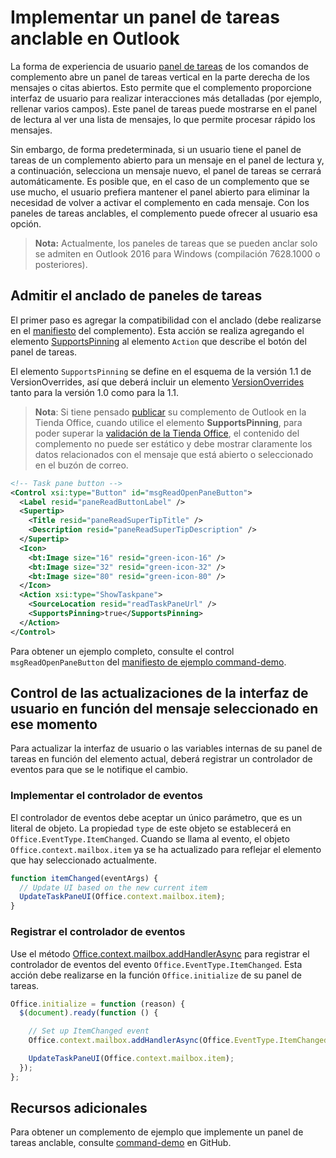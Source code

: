 # <a name="implement-a-pinnable-taskpane-in-outlook"></a>Implementar un panel de tareas anclable en Outlook

La forma de experiencia de usuario [panel de tareas](../add-in-commands-for-outlook.md#launching-a-task-pane) de los comandos de complemento abre un panel de tareas vertical en la parte derecha de los mensajes o citas abiertos. Esto permite que el complemento proporcione interfaz de usuario para realizar interacciones más detalladas (por ejemplo, rellenar varios campos). Este panel de tareas puede mostrarse en el panel de lectura al ver una lista de mensajes, lo que permite procesar rápido los mensajes.

Sin embargo, de forma predeterminada, si un usuario tiene el panel de tareas de un complemento abierto para un mensaje en el panel de lectura y, a continuación, selecciona un mensaje nuevo, el panel de tareas se cerrará automáticamente. Es posible que, en el caso de un complemento que se use mucho, el usuario prefiera mantener el panel abierto para eliminar la necesidad de volver a activar el complemento en cada mensaje. Con los paneles de tareas anclables, el complemento puede ofrecer al usuario esa opción.

> **Nota:** Actualmente, los paneles de tareas que se pueden anclar solo se admiten en Outlook 2016 para Windows (compilación 7628.1000 o posteriores).

## <a name="support-taskpane-pinning"></a>Admitir el anclado de paneles de tareas

El primer paso es agregar la compatibilidad con el anclado (debe realizarse en el [manifiesto](./manifests.md) del complemento). Esta acción se realiza agregando el elemento [SupportsPinning](../../../reference/manifest/action.md#supportspinning) al elemento `Action` que describe el botón del panel de tareas.

El elemento `SupportsPinning` se define en el esquema de la versión 1.1 de VersionOverrides, así que deberá incluir un elemento [VersionOverrides](../../../reference/manifest/versionoverrides.md) tanto para la versión 1.0 como para la 1.1.

> **Nota**: Si tiene pensado [publicar](../../publish/publish.md) su complemento de Outlook en la Tienda Office, cuando utilice el elemento **SupportsPinning**, para poder superar la [validación de la Tienda Office](https://msdn.microsoft.com/en-us/library/jj220035.aspx), el contenido del complemento no puede ser estático y debe mostrar claramente los datos relacionados con el mensaje que está abierto o seleccionado en el buzón de correo.

```xml
<!-- Task pane button -->
<Control xsi:type="Button" id="msgReadOpenPaneButton">
  <Label resid="paneReadButtonLabel" />
  <Supertip>
    <Title resid="paneReadSuperTipTitle" />
    <Description resid="paneReadSuperTipDescription" />
  </Supertip>
  <Icon>
    <bt:Image size="16" resid="green-icon-16" />
    <bt:Image size="32" resid="green-icon-32" />
    <bt:Image size="80" resid="green-icon-80" />
  </Icon>
  <Action xsi:type="ShowTaskpane">
    <SourceLocation resid="readTaskPaneUrl" />
    <SupportsPinning>true</SupportsPinning>
  </Action>
</Control>
```

Para obtener un ejemplo completo, consulte el control `msgReadOpenPaneButton` del [manifiesto de ejemplo command-demo](https://github.com/jasonjoh/command-demo/blob/master/command-demo-manifest.xml).

## <a name="handling-ui-updates-based-on-currently-selected-message"></a>Control de las actualizaciones de la interfaz de usuario en función del mensaje seleccionado en ese momento

Para actualizar la interfaz de usuario o las variables internas de su panel de tareas en función del elemento actual, deberá registrar un controlador de eventos para que se le notifique el cambio.

### <a name="implement-the-event-handler"></a>Implementar el controlador de eventos

El controlador de eventos debe aceptar un único parámetro, que es un literal de objeto. La propiedad `type` de este objeto se establecerá en `Office.EventType.ItemChanged`. Cuando se llama al evento, el objeto `Office.context.mailbox.item` ya se ha actualizado para reflejar el elemento que hay seleccionado actualmente.

```js
function itemChanged(eventArgs) {
  // Update UI based on the new current item
  UpdateTaskPaneUI(Office.context.mailbox.item);
}
```

### <a name="register-the-event-handler"></a>Registrar el controlador de eventos

Use el método [Office.context.mailbox.addHandlerAsync](https://dev.outlook.com/reference/add-ins/1.5/Office.context.mailbox.html#addHandlerAsync) para registrar el controlador de eventos del evento `Office.EventType.ItemChanged`. Esta acción debe realizarse en la función `Office.initialize` de su panel de tareas.

```js
Office.initialize = function (reason) {
  $(document).ready(function () {

    // Set up ItemChanged event
    Office.context.mailbox.addHandlerAsync(Office.EventType.ItemChanged, itemChanged);

    UpdateTaskPaneUI(Office.context.mailbox.item);
  });
};
```

## <a name="additional-resources"></a>Recursos adicionales

Para obtener un complemento de ejemplo que implemente un panel de tareas anclable, consulte [command-demo](https://github.com/jasonjoh/command-demo) en GitHub.